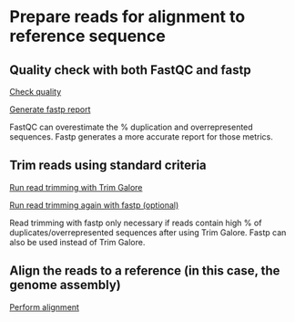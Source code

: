 # Prepare reads for alignment to reference sequence

## Quality check with both FastQC and fastp
[Check quality](https://github.com/USDA-ARS-GBRU/Grass_annotation_pipeline/blob/913d67d75f009958cdd2f7dbd7a51a49018aaf37/prep_reads/runFastQC.sh)

[Generate fastp report](https://github.com/USDA-ARS-GBRU/Grass_annotation_pipeline/blob/841902ffea91a96a4fc22a9a2aab1d6bbd60d882/prep_reads/run_fastp_report_only)

FastQC can overestimate the % duplication and overrepresented sequences. Fastp generates a more accurate report for those metrics.

## Trim reads using standard criteria
[Run read trimming with Trim Galore](https://github.com/USDA-ARS-GBRU/Grass_annotation_pipeline/blob/af27ac5a662d6fc677e8abcffaacaf9482511203/prep_reads/trim_reads_with_TrimGalore)

[Run read trimming again with fastp (optional)](https://github.com/USDA-ARS-GBRU/Grass_annotation_pipeline/blob/af27ac5a662d6fc677e8abcffaacaf9482511203/prep_reads/trim_reads_with_fastp)

Read trimming with fastp only necessary if reads contain high % of duplicates/overrepresented sequences after using Trim Galore. Fastp can also be used instead of Trim Galore.

## Align the reads to a reference (in this case, the genome assembly)
[Perform alignment](https://github.com/USDA-ARS-GBRU/Grass_annotation_pipeline/blob/27ab016d819c567563a2dc4ca6b6721d9e10ef42/prep_reads/HISAT2_align_to_genome)
